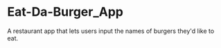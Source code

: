 # Eat-Da-Burger_App
A restaurant app that lets users input the names of burgers they'd like to eat.
